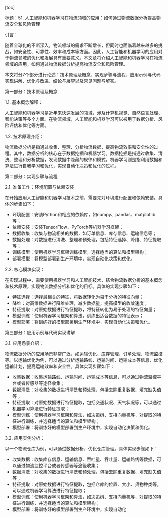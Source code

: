 
[toc]                    
                
                
标题：51. 人工智能和机器学习在物流领域的应用：如何通过物流数据分析提高物流安全和风险管理

引言：

随着全球化的不断深入，物流领域的需求不断增长，但同时也面临着越来越多的挑战，如安全性、可靠性、效率和成本等方面。因此，人工智能和机器学习的应用对于物流领域的优化和发展具有重要意义。本文章将介绍人工智能和机器学习在物流领域的应用，如何通过物流数据分析提高物流安全和风险管理。

本文将分7个部分进行论述：技术原理及概念、实现步骤与流程、应用示例与代码实现讲解、优化与改进、结论与展望以及常见问题与解答。

第一部分：技术原理及概念

1.1. 基本概念解释：

人工智能和机器学习是近年来快速发展的领域，涉及计算机视觉、自然语言处理、智能决策等多个方面。在物流领域，人工智能和机器学习可以被用于数据分析、风险评估和优化等方面。

1.2. 技术原理介绍：

物流数据分析是指通过收集、整理、分析物流数据，提高物流效率和安全性的过程。其中，数据分析的核心在于数据挖掘和机器学习。数据挖掘是指通过收集、清洗、整理和分析数据，发现数据中隐藏的规律和模式。机器学习则是指利用数据和算法进行自我学习和优化，实现自动化决策和优化的过程。

第二部分：实现步骤与流程

2.1. 准备工作：环境配置与依赖安装

在开始应用人工智能和机器学习技术之前，需要先对环境进行配置和依赖安装。具体的步骤如下：

- 环境配置：安装Python和相应的依赖库，如numpy、pandas、matplotlib等；
- 依赖安装：安装TensorFlow、PyTorch等机器学习框架；
- 数据收集：收集与物流相关的数据，如订单信息、库存信息、运输信息等；
- 数据处理：对数据进行清洗、整理和预处理，包括特征选择、降维、特征提取等；
- 训练模型：使用机器学习框架训练模型，选择适当的算法和模型架构；
- 部署模型：将模型部署到生产环境中，实现自动化决策和优化。

2.2. 核心模块实现：

在实现过程中，需要使用机器学习和人工智能技术，结合物流数据分析的基本概念和技术原理，实现物流数据分析和优化的目标。具体的实现步骤如下：

- 特征选择：选择最相关的特征，将数据转化为易于分析的特征向量；
- 降维：对高维数据进行降维处理，减少数据量，提高模型的收敛速度；
- 特征提取：对原始数据进行特征提取，将特征转化为易于处理的特征向量；
- 模型训练：使用机器学习框架和算法，训练出适合数据的特征表示；
- 模型部署：将训练好的模型部署到生产环境中，实现自动化决策和优化。

第三部分：应用示例与代码实现讲解

3.1. 应用场景介绍：

物流数据分析的应用场景非常广泛，如运输优化、库存管理、订单处理、物流监控等。以运输优化为例，可以通过分析运输路线、运输时间、运输成本等信息，优化运输计划，提高运输效率和安全性。具体实现步骤如下：

- 收集数据：收集运输路线、运输时间、运输成本等信息，可以通过物流监控平台或者传感器等途径收集；
- 数据清洗：对收集的数据进行清洗和预处理，包括去除重复数据、填充缺失值等；
- 特征提取：对原始数据进行特征提取，包括交通状况、天气状况等，可以通过机器学习算法进行特征提取；
- 模型训练：使用机器学习框架和算法，如决策树、支持向量机等，对提取的特征进行训练，并选择适当的算法和模型架构；
- 模型部署：将训练好的模型部署到生产环境中，实现自动化决策和优化。

3.2. 应用实例分析：

以一个物流仓库为例，可以通过数据分析，优化仓库管理。具体实现步骤如下：

- 收集数据：收集库存信息、运输信息、吞吐量、吞吐量、运输路线等数据，可以通过物流监控平台或者传感器等途径收集；
- 数据清洗：对收集的数据进行清洗和预处理，包括去除重复数据、填充缺失值等；
- 特征提取：对原始数据进行特征提取，包括仓库的位置、大小、货物种类等，可以通过机器学习算法进行特征提取；
- 模型训练：使用机器学习框架和算法，如决策树、支持向量机等，对提取的特征进行训练，并选择适当的算法和模型架构；
- 模型部署：将训练好的模型部署到生产环境中，实现自动化

